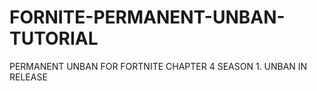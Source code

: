 # FORNITE-PERMANENT-UNBAN-TUTORIAL
PERMANENT UNBAN FOR FORTNITE CHAPTER 4 SEASON 1. UNBAN IN RELEASE

